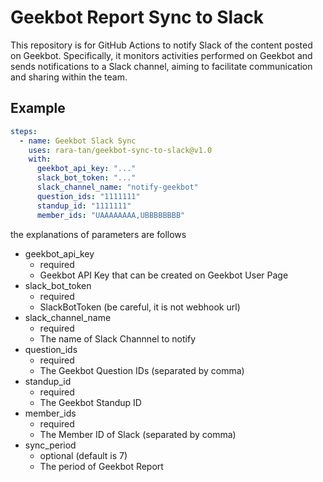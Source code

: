 # Geekbot Report Sync to Slack
This repository is for GitHub Actions to notify Slack of the content posted on Geekbot.
Specifically, it monitors activities performed on Geekbot and sends notifications to a Slack channel, aiming to facilitate communication and sharing within the team.

## Example
```yaml
steps:
  - name: Geekbot Slack Sync
    uses: rara-tan/geekbot-sync-to-slack@v1.0
    with:
      geekbot_api_key: "..."
      slack_bot_token: "..."
      slack_channel_name: "notify-geekbot"
      question_ids: "1111111"
      standup_id: "1111111"
      member_ids: "UAAAAAAAA,UBBBBBBBB"
```

the explanations of parameters are follows

- geekbot_api_key
  - required
  - Geekbot API Key that can be created on Geekbot User Page
- slack_bot_token
  - required
  - SlackBotToken (be careful, it is not webhook url)
- slack_channel_name
  - required
  - The name of Slack Channnel to notify
- question_ids
  - required
  - The Geekbot Question IDs (separated by comma)
- standup_id
  - required
  - The Geekbot Standup ID
- member_ids
  - required
  - The Member ID of Slack (separated by comma)
- sync_period
  - optional (default is 7)
  - The period of Geekbot Report

